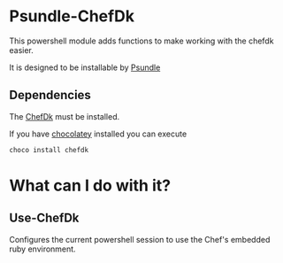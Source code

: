 # Psundle-ChefDk

This powershell module adds functions to make working with the chefdk easier.

It is designed to be installable by [Psundle](http://github.com/crmckenzie/Psundle)

## Dependencies

The [ChefDk](https://downloads.chef.io/chef-dk/) must be installed.

If you have [chocolatey](http://chocolatey.org) installed you can execute

```powershell
choco install chefdk
```

# What can I do with it?

## Use-ChefDk

Configures the current powershell session to use the Chef's embedded ruby environment.
